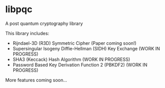 # libpqc
A post quantum cryptography library

This library includes:
* Rijndael-3D (R3D) Symmetric Cipher (Paper coming soon!)
* Supersingular Isogeny Diffie-Hellman (SIDH) Key Exchange (WORK IN PROGRESS)
* SHA3 (Keccack) Hash Algorithm (WORK IN PROGRESS)
* Password Based Key Derivation Function 2 (PBKDF2) (WORK IN PROGRESS)

More features coming soon...
